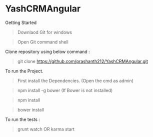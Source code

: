 # YashCRMAngular

Getting Started

> Downlaod Git for windows

> Open Git command shell

Clone repository using below command : 

> git clone https://github.com/prashanth212/YashCRMAngular.git

To run the Project. 

> First install the Dependencies.  (Open the cmd as admin)

> npm install -g bower (If Bower is not installed)

>npm install

> bower install

To run the tests :

> grunt watch  OR karma start


